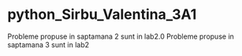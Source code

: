 # python_Sirbu_Valentina_3A1

Probleme propuse in saptamana 2 sunt in lab2.0
Probleme propuse in saptamana 3 sunt in lab2
